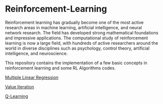 # Reinforcement-Learning
Reinforcement learning has gradually become one of the most active research areas in machine learning, artificial intelligence, and neural network research. The field has developed strong mathematical foundations and impressive applications. The computational study of reinforcement learning is now a large field, with hundreds of active researchers around the world in diverse disciplines such as psychology, control theory, artificial intelligence, and neuroscience.

This repository contains the implementation of a few basic concepts in reinforcement learning and some RL Algorithms codes.

[Multiple Linear Regression](/MultipleLinearRegression)

[Value Iteration](/ValueIteration)

[Q-Learning](/Q-Learning)
